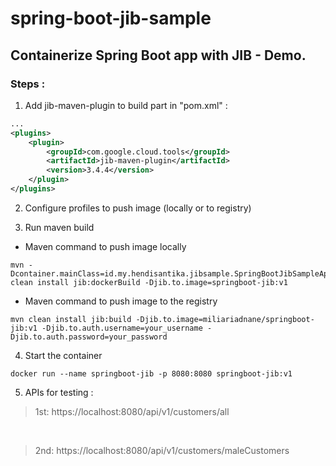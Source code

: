 # spring-boot-jib-sample

## Containerize Spring Boot app with JIB - Demo.

### Steps :

1. Add jib-maven-plugin to build part in "pom.xml" :

````xml
...
<plugins>
    <plugin>
        <groupId>com.google.cloud.tools</groupId>
        <artifactId>jib-maven-plugin</artifactId>
        <version>3.4.4</version>
    </plugin>
</plugins>
````

2. Configure profiles to push image (locally or to registry)

3. Run maven build

* Maven command to push image locally

```shell
mvn -Dcontainer.mainClass=id.my.hendisantika.jibsample.SpringBootJibSampleApplication clean install jib:dockerBuild -Djib.to.image=springboot-jib:v1
```

* Maven command to push image to the registry

```shell
mvn clean install jib:build -Djib.to.image=miliariadnane/springboot-jib:v1 -Djib.to.auth.username=your_username -Djib.to.auth.password=your_password
```

4. Start the container

```shell
docker run --name springboot-jib -p 8080:8080 springboot-jib:v1
```

5. APIs for testing :

> 1st: https://localhost:8080/api/v1/customers/all

<br/>

> 2nd: https://localhost:8080/api/v1/customers/maleCustomers

